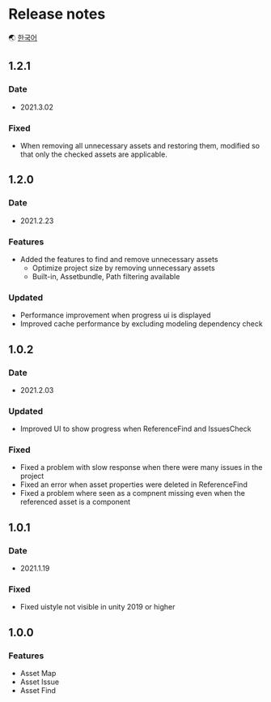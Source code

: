 # Release notes

🌏 [한국어](ReleaseNotes.md)

## 1.2.1

### Date

* 2021.3.02

### Fixed
* When removing all unnecessary assets and restoring them, modified so that only the checked assets are applicable.

## 1.2.0

### Date

* 2021.2.23

### Features

* Added the features to find and remove unnecessary assets
    * Optimize project size by removing unnecessary assets
    * Built-in, Assetbundle, Path filtering available

### Updated

* Performance improvement when progress ui is displayed
* Improved cache performance by excluding modeling dependency check

## 1.0.2

### Date

* 2021.2.03

### Updated

* Improved UI to show progress when ReferenceFind and IssuesCheck
 
### Fixed

* Fixed a problem with slow response when there were many issues in the project
* Fixed an error when asset properties were deleted in ReferenceFind
* Fixed a problem where seen as a compnent missing even when the referenced asset is a component

## 1.0.1

### Date

* 2021.1.19

### Fixed

* Fixed uistyle not visible in unity 2019 or higher

## 1.0.0

### Features

* Asset Map
* Asset Issue
* Asset Find
